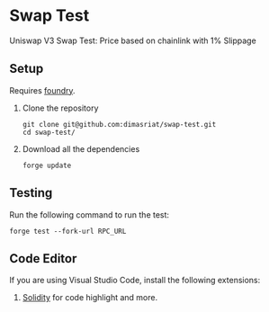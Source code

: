 # Swap Test

Uniswap V3 Swap Test: Price based on chainlink with 1% Slippage

## Setup

Requires [foundry](https://github.com/gakonst/foundry#installation).

1. Clone the repository
   ```
   git clone git@github.com:dimasriat/swap-test.git
   cd swap-test/
   ```
2. Download all the dependencies
   ```
   forge update
   ```

## Testing

Run the following command to run the test:

    forge test --fork-url RPC_URL


## Code Editor

If you are using Visual Studio Code, install the following extensions:

1. [Solidity](https://marketplace.visualstudio.com/items?itemName=JuanBlanco.solidity)
   for code highlight and more.